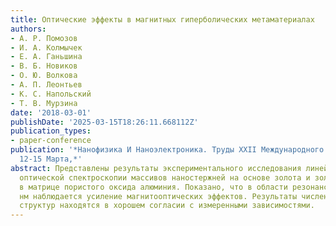```yaml
---
title: Оптические эффекты в магнитных гиперболических метаматериалах
authors:
- А. Р. Помозов
- И. А. Колмычек
- Е. А. Ганьшина
- В. Б. Новиков
- О. Ю. Волкова
- А. П. Леонтьев
- К. С. Напольский
- Т. В. Мурзина
date: '2018-03-01'
publishDate: '2025-03-15T18:26:11.668112Z'
publication_types:
- paper-conference
publication: '*Нанофизика И Наноэлектроника. Труды ХХII Международного Симпозиума.
  12-15 Марта,*'
abstract: Представлены результаты экспериментального исследования линейной и нелинейной
  оптической спектроскопии массивов наностержней на основе золота и золота с никелем
  в матрице пористого оксида алюминия. Показано, что в области резонанса около 520
  нм наблюдается усиление магнитооптических эффектов. Результаты численного моделирования
  структур находятся в хорошем согласии с измеренными зависимостями.
---
```

